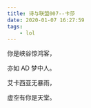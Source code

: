 ```yaml
---
title: 诗与联盟007--卡莎
date: 2020-01-07 16:27:59
tags:
    - lol
---
```

你是峡谷惊鸿客，

亦如 AD 梦中人。
<!--more-->
艾卡西亚无暴雨，

虚空有你是天堂。